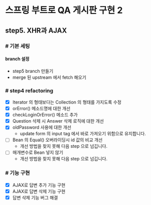 # 스프링 부트로 QA 게시판 구현 2
## step5. XHR과 AJAX

### # 기본 세팅
#### branch 설정

- step5 branch 만들기
- merge 된 upstream 에서 fetch 해오기

### # step4 refactoring 
- [x] Iterator 의 형태보다는 Collection 의 형태를 가지도록 수정 
- [x] orError() 메소드명에 대한 개선
- [x] checkLoginOrError() 메소드 추가
- [x] Question 삭제 시 Answer 삭제 로직에 대한 개선
- [x] oldPassword 사용에 대한 개선 
    - update form 의 input tag 에서 바로 가져오기 위함으로 유지합니다.
- [ ] Bean 의 Equal() 오버라이딩시 id 값의 비교 개선
    - 개선 방법을 찾지 못해 다음 step 으로 넘깁니다.
- [ ] 매개변수로 Bean 넣지 않기 
    - 개선 방법을 찾지 못해 다음 step 으로 넘깁니다.

### # 기능 구현

- [x] AJAX로 답변 추가 기능 구현
- [x] AJAX로 답변 삭제 기능 구현 
- [x] 답변 삭제 기능 버그 해결 
